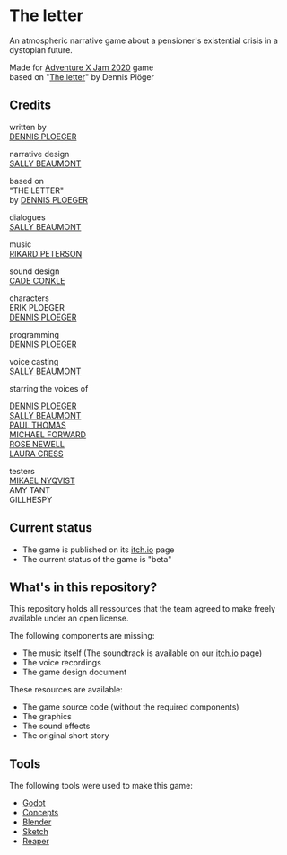 # The letter

An atmospheric narrative game about a pensioner's existential crisis in a dystopian future.

Made for [Adventure X Jam 2020](https://itch.io/jam/advxjam) game \
based on "[The letter](./design/shortstory/The%20Letter.pdf)" by Dennis Plöger 

## Credits

written by\
[DENNIS PLOEGER](https://dennis.dieploegers.de/artist)

narrative design\
[SALLY BEAUMONT](http://www.sallybeaumont.com)

based on\
\"THE LETTER\"\
by [DENNIS PLOEGER](https://dennis.dieploegers.de/artist)

dialogues\
[SALLY BEAUMONT](http://www.sallybeaumont.com/)

music\
[RIKARD
PETERSON](https://www.youtube.com/channel/UC5TfSQAcC5UEOf7s5lqX2eA)

sound design\
[CADE CONKLE](http://www.cade-conkle.com/)

characters\
ERIK PLOEGER\
[DENNIS PLOEGER](https://dennis.dieploegers.de/artist)

programming\
[DENNIS PLOEGER](https://dennis.dieploegers.de/artist)

voice casting\
[SALLY BEAUMONT](http://www.sallybeaumont.com/)

starring the voices of

[DENNIS PLOEGER](https://dennis.dieploegers.de/artist) \
[SALLY BEAUMONT](http://www.sallybeaumont.com/) \
[PAUL THOMAS](http://www.paul-thomas.net) \
[MICHAEL FORWARD](https://www.youtube.com/channel/UC9mCaGd69Q8dU0o01mzuQ4g) \
[ROSE NEWELL](http://www.englishroseberlin.com) \
[LAURA CRESS](https://www.twitch.tv/cressup)

testers\
[MIKAEL NYQVIST](http://mdna-games.com/) \
AMY TANT \
GILLHESPY

## Current status

* The game is published on its [itch.io](https://deepgames.itch.io/the-letter) page
* The current status of the game is "beta"

## What's in this repository?

This repository holds all ressources that the team agreed to make freely available
under an open license.

The following components are missing:

* The music itself (The soundtrack is available on our [itch.io](https://deepgames.itch.io/the-letter) page)
* The voice recordings
* The game design document

These resources are available:

* The game source code (without the required components)
* The graphics
* The sound effects
* The original short story

## Tools

The following tools were used to make this game:

* [Godot](https://godotengine.org)
* [Concepts](https://concepts.app)
* [Blender](https://blender.org)
* [Sketch](https://www.sketch.com/)
* [Reaper](https://reaper.fm)
